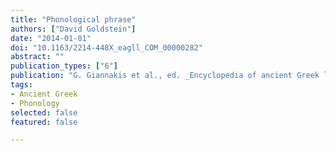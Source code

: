 ```yaml
---
title: "Phonological phrase"
authors: ["David Goldstein"]
date: "2014-01-01"
doi: "10.1163/2214-448X_eagll_COM_00000282"
abstract: ""
publication_types: ["6"]
publication: "G. Giannakis et al., ed. _Encyclopedia of ancient Greek language and linguistics_, vol. 3:87–89. Leiden: Brill"
tags:
- Ancient Greek
- Phonology
selected: false
featured: false

---
```

